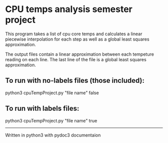 # CPU temps analysis semester project  

This program takes a list of cpu core temps and calculates a linear piecewise interpolation for each step as well as a global least squares approximation.  

The output files contain a linear approximation between each tempeture reading on each line. The last line of the file is a global least squares approximation.   
  
## To run with no-labels files (those included):  
python3 cpuTempProject.py "file name" false  

## To run with labels files:  
python3 cpuTempProject.py "file name" true

---  
Written in python3 with pydoc3 documentaion

